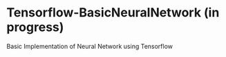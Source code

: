# Tensorflow-BasicNeuralNetwork (in progress)

Basic Implementation of Neural Network using Tensorflow 
